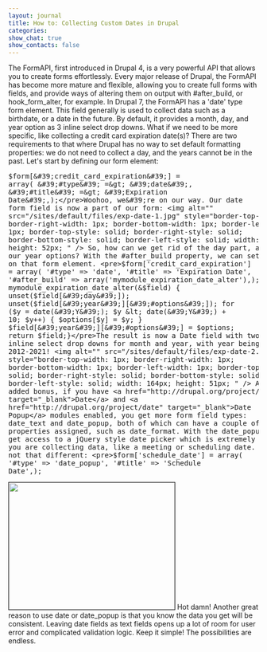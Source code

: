 ```yaml
---
layout: journal
title: How to: Collecting Custom Dates in Drupal
categories: 
show_chat: true
show_contacts: false
---
```


The FormAPI, first introduced in Drupal 4, is a very powerful API that allows you to create forms effortlessly. Every major release of Drupal, the FormAPI has become more mature and flexible, allowing you to create full forms with fields, and provide ways of altering them on output with #after_build, or hook_form_alter, for example. In Drupal 7, the FormAPI has a &#39;date&#39; type form element. This field generally is used to collect data such as a birthdate, or a date in the future. By default, it provides a month, day, and year option as 3 inline select drop downs. What if we need to be more specific, like collecting a credit card expiration date(s)? There are two requirements to that where Drupal has no way to set default formatting properties: we do not need to collect a day, and the years cannot be in the past. Let&#39;s start by defining our form element: <pre>$form[&#39;credit_card_expiration&#39;] = array( &#39;#type&#39; =&gt; &#39;date&#39;, &#39;#title&#39; =&gt; &#39;Expiration Date&#39;,);</pre>Woohoo, we&#39;re on our way. Our date form field is now a part of our form: <img alt="" src="/sites/default/files/exp-date-1.jpg" style="border-top-width: 1px; border-right-width: 1px; border-bottom-width: 1px; border-left-width: 1px; border-top-style: solid; border-right-style: solid; border-bottom-style: solid; border-left-style: solid; width: 206px; height: 52px; " /> So, how can we get rid of the day part, and adjust our year options? With the #after_build property, we can set a callback on that form element. <pre>$form[&#39;credit_card_expiration&#39;] = array( &#39;#type&#39; =&gt; &#39;date&#39;, &#39;#title&#39; =&gt; &#39;Expiration Date&#39;, &#39;#after_build&#39; =&gt; array(&#39;mymodule_expiration_date_alter&#39;),);function mymodule_expiration_date_alter(&amp;$field) { unset($field[&#39;day&#39;]); unset($field[&#39;year&#39;][&#39;#options&#39;]); for ($y = date(&#39;Y&#39;); $y &lt; date(&#39;Y&#39;) + 10; $y++) { $options[$y] = $y; } $field[&#39;year&#39;][&#39;#options&#39;] = $options; return $field;}</pre>The result is now a Date field with two inline select drop downs for month and year, with year being from 2012-2021! <img alt="" src="/sites/default/files/exp-date-2.jpg" style="border-top-width: 1px; border-right-width: 1px; border-bottom-width: 1px; border-left-width: 1px; border-top-style: solid; border-right-style: solid; border-bottom-style: solid; border-left-style: solid; width: 164px; height: 51px; " /> As an added bonus, if you have <a href="http://drupal.org/project/date" target="_blank">Date</a> and <a href="http://drupal.org/project/date" target="_blank">Date Popup</a> modules enabled, you get more form field types: date_text and date_popup, both of which can have a couple of additional properties assigned, such as date_format. With the date_popup type, you get access to a jQuery style date picker which is extremely useful if you are collecting data, like a meeting or scheduling date. Our code is not that different: <pre>$form[&#39;schedule_date&#39;] = array( &#39;#type&#39; =&gt; &#39;date_popup&#39;, &#39;#title&#39; =&gt; &#39;Schedule Date&#39;,);</pre><img alt="" src="/sites/default/files/exp-date-3.jpg" style="border-top-width: 1px; border-right-width: 1px; border-bottom-width: 1px; border-left-width: 1px; border-top-style: solid; border-right-style: solid; border-bottom-style: solid; border-left-style: solid; width: 334px; height: 255px; " /> Hot damn! Another great reason to use date or date_popup is that you know the data you get will be consistent. Leaving date fields as text fields opens up a lot of room for user error and complicated validation logic. Keep it simple! The possibilities are endless.
